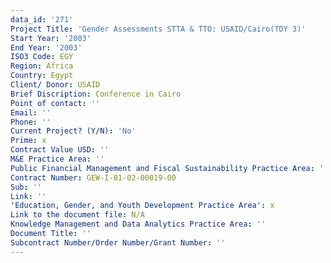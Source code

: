 ```yaml
---
data_id: '271'
Project Title: 'Gender Assessments STTA & TTO: USAID/Cairo(TDY 3)'
Start Year: '2003'
End Year: '2003'
ISO3 Code: EGY
Region: Africa
Country: Egypt
Client/ Donor: USAID
Brief Discription: Conference in Cairo
Point of contact: ''
Email: ''
Phone: ''
Current Project? (Y/N): 'No'
Prime: x
Contract Value USD: ''
M&E Practice Area: ''
Public Financial Management and Fiscal Sustainability Practice Area: ''
Contract Number: GEW-I-01-02-00019-00
Sub: ''
Link: ''
'Education, Gender, and Youth Development Practice Area': x
Link to the document file: N/A
Knowledge Management and Data Analytics Practice Area: ''
Document Title: ''
Subcontract Number/Order Number/Grant Number: ''
---
```

